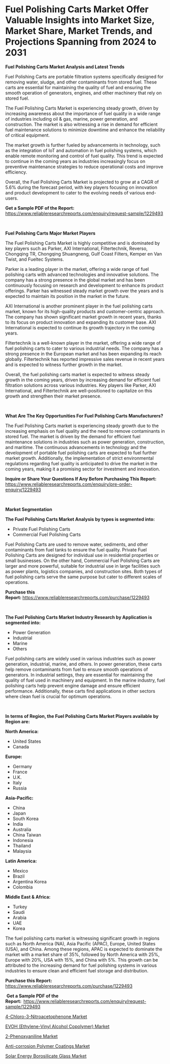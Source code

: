 <p><h1>Fuel Polishing Carts Market Offer Valuable Insights into Market Size, Market Share, Market Trends, and Projections Spanning from 2024 to 2031</h1></p><p><strong>Fuel Polishing Carts Market Analysis and Latest Trends</strong></p>
<p><p>Fuel Polishing Carts are portable filtration systems specifically designed for removing water, sludge, and other contaminants from stored fuel. These carts are essential for maintaining the quality of fuel and ensuring the smooth operation of generators, engines, and other machinery that rely on stored fuel.</p><p>The Fuel Polishing Carts Market is experiencing steady growth, driven by increasing awareness about the importance of fuel quality in a wide range of industries including oil & gas, marine, power generation, and construction. The market is also witnessing a rise in demand for efficient fuel maintenance solutions to minimize downtime and enhance the reliability of critical equipment.</p><p>The market growth is further fueled by advancements in technology, such as the integration of IoT and automation in fuel polishing systems, which enable remote monitoring and control of fuel quality. This trend is expected to continue in the coming years as industries increasingly focus on preventive maintenance strategies to reduce operational costs and improve efficiency.</p><p>Overall, the Fuel Polishing Carts Market is projected to grow at a CAGR of 5.6% during the forecast period, with key players focusing on innovation and product development to cater to the evolving needs of various end-users.</p></p>
<p><strong>Get a Sample PDF of the Report:&nbsp;</strong> <a href="https://www.reliableresearchreports.com/enquiry/request-sample/1229493">https://www.reliableresearchreports.com/enquiry/request-sample/1229493</a></p>
<p>&nbsp;</p>
<p><strong>Fuel Polishing Carts Major Market Players</strong></p>
<p><p>The Fuel Polishing Carts Market is highly competitive and is dominated by key players such as Parker, AXI International, Filtertechnik, Reverso, Chongqing TR, Chongqing Shuangneng, Gulf Coast Filters, Kemper en Van Twist, and Fueltec Systems. </p><p>Parker is a leading player in the market, offering a wide range of fuel polishing carts with advanced technologies and innovative solutions. The company has a strong presence in the global market and has been continuously focusing on research and development to enhance its product offerings. Parker has witnessed steady market growth over the years and is expected to maintain its position in the market in the future.</p><p>AXI International is another prominent player in the fuel polishing carts market, known for its high-quality products and customer-centric approach. The company has shown significant market growth in recent years, thanks to its focus on product innovation and expanding its customer base. AXI International is expected to continue its growth trajectory in the coming years.</p><p>Filtertechnik is a well-known player in the market, offering a wide range of fuel polishing carts to cater to various industrial needs. The company has a strong presence in the European market and has been expanding its reach globally. Filtertechnik has reported impressive sales revenue in recent years and is expected to witness further growth in the market.</p><p>Overall, the fuel polishing carts market is expected to witness steady growth in the coming years, driven by increasing demand for efficient fuel filtration solutions across various industries. Key players like Parker, AXI International, and Filtertechnik are well-positioned to capitalize on this growth and strengthen their market presence.</p></p>
<p>&nbsp;</p>
<p><strong>What Are The Key Opportunities For Fuel Polishing Carts Manufacturers?</strong></p>
<p><p>The Fuel Polishing Carts market is experiencing steady growth due to the increasing emphasis on fuel quality and the need to remove contaminants in stored fuel. The market is driven by the demand for efficient fuel maintenance solutions in industries such as power generation, construction, and maritime. The continuous advancements in technology and the development of portable fuel polishing carts are expected to fuel further market growth. Additionally, the implementation of strict environmental regulations regarding fuel quality is anticipated to drive the market in the coming years, making it a promising sector for investment and innovation.</p></p>
<p><strong>Inquire or Share Your Questions If Any Before Purchasing This Report:</strong> <a href="https://www.reliableresearchreports.com/enquiry/pre-order-enquiry/1229493">https://www.reliableresearchreports.com/enquiry/pre-order-enquiry/1229493</a></p>
<p>&nbsp;</p>
<p><strong>Market Segmentation</strong></p>
<p><strong>The Fuel Polishing Carts Market Analysis by types is segmented into:</strong></p>
<p><ul><li>Private Fuel Polishing Carts</li><li>Commercial Fuel Polishing Carts</li></ul></p>
<p><p>Fuel Polishing Carts are used to remove water, sediments, and other contaminants from fuel tanks to ensure the fuel quality. Private Fuel Polishing Carts are designed for individual use in residential properties or small businesses. On the other hand, Commercial Fuel Polishing Carts are larger and more powerful, suitable for industrial use in large facilities such as power plants, logistics companies, and construction sites. Both types of fuel polishing carts serve the same purpose but cater to different scales of operations.</p></p>
<p><strong>Purchase this Report:&nbsp;</strong><a href="https://www.reliableresearchreports.com/purchase/1229493">https://www.reliableresearchreports.com/purchase/1229493</a></p>
<p>&nbsp;</p>
<p><strong>The Fuel Polishing Carts Market Industry Research by Application is segmented into:</strong></p>
<p><ul><li>Power Generation</li><li>Industrial</li><li>Marine</li><li>Others</li></ul></p>
<p><p>Fuel polishing carts are widely used in various industries such as power generation, industrial, marine, and others. In power generation, these carts help remove contaminants from fuel to ensure smooth operations of generators. In industrial settings, they are essential for maintaining the quality of fuel used in machinery and equipment. In the marine industry, fuel polishing carts help prevent engine damage and ensure efficient performance. Additionally, these carts find applications in other sectors where clean fuel is crucial for optimum operations.</p></p>
<p>&nbsp;</p>
<p><strong>In terms of Region, the Fuel Polishing Carts Market Players available by Region are:</strong></p>
<p>
    <p> <strong> North America: </strong>
        <ul>
            <li>United States</li>
            <li>Canada</li>
        </ul>
        </p> 
    <p> <strong> Europe: </strong>
        <ul>
            <li>Germany</li>
            <li>France</li>
            <li>U.K.</li>
            <li>Italy</li>
            <li>Russia</li>
        </ul>
        </p> 
    <p> <strong> Asia-Pacific: </strong>
        <ul>
            <li>China</li>
            <li>Japan</li>
            <li>South Korea</li>
            <li>India</li>
            <li>Australia</li>
            <li>China Taiwan</li>
            <li>Indonesia</li>
            <li>Thailand</li>
            <li>Malaysia</li>
        </ul>
        </p> 
    <p> <strong> Latin America: </strong>
        <ul>
            <li>Mexico</li>
            <li>Brazil</li>
            <li>Argentina Korea</li>
            <li>Colombia</li>
        </ul>
        </p> 
    <p> <strong> Middle East & Africa: </strong>
        <ul>
            <li>Turkey</li>
            <li>Saudi</li>
            <li>Arabia</li>
            <li>UAE</li>
            <li>Korea</li>
        </ul>
    </p>
    </p>
<p><p>The fuel polishing carts market is witnessing significant growth in regions such as North America (NA), Asia Pacific (APAC), Europe, United States (USA), and China. Among these regions, APAC is expected to dominate the market with a market share of 35%, followed by North America with 25%, Europe with 20%, USA with 15%, and China with 5%. This growth can be attributed to the increasing demand for fuel polishing systems in various industries to ensure clean and efficient fuel storage and distribution.</p></p>
<p><strong>Purchase this Report: </strong><a href="https://www.reliableresearchreports.com/purchase/1229493">https://www.reliableresearchreports.com/purchase/1229493</a></p>
<p>&nbsp;<strong>Get a Sample PDF of the Report:&nbsp;&nbsp;</strong><a href="https://www.reliableresearchreports.com/enquiry/request-sample/1229493">https://www.reliableresearchreports.com/enquiry/request-sample/1229493</a></p>
<p><strong></strong></p>
<p><p><a href="https://medium.com/@michellebutler19/4-chloro-3-nitroacetophenone-market-size-reveals-the-best-marketing-channels-in-global-industry-ea4bcb045468">4-Chloro-3-Nitroacetophenone Market</a></p><p><a href="https://medium.com/@debramedina73/evoh-ethylene-vinyl-alcohol-copolymer-market-furnishes-information-on-market-share-market-2c4a651419e5">EVOH (Ethylene-Vinyl Alcohol Copolymer) Market</a></p><p><a href="https://medium.com/@michellebutler19/2-phenoxyaniline-market-size-and-market-trends-complete-industry-overview-2024-to-2031-d2aa65405388">2-Phenoxyaniline Market</a></p><p><a href="https://medium.com/@soledadroob625/anti-corrosion-polymer-coatings-market-insight-market-trends-growth-forecasted-from-2024-to-2031-d7c7ac7414fd">Anti-corrosion Polymer Coatings Market</a></p><p><a href="https://medium.com/@elzaziemann1943/solar-energy-borosilicate-glass-market-research-report-its-history-and-forecast-2024-to-2031-9d76ede76123">Solar Energy Borosilicate Glass Market</a></p></p>